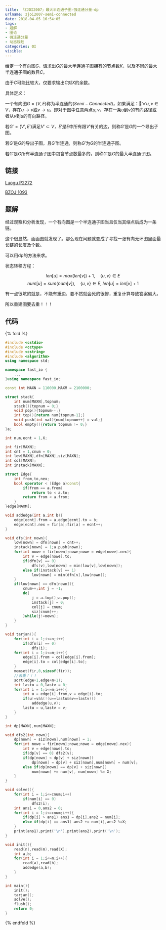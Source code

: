 ```yaml
---
title: 「ZJOI2007」最大半连通子图-强连通分量-dp
urlname: zjoi2007-semi-connected
date: 2018-04-05 16:54:05
tags:
- 题解
- 图论
- 强连通分量
- 动态规划
categories: OI
visible:
---
```


给定一个有向图$G$，请求出$G$的最大半连通子图拥有的节点数$K$，以及不同的最大半连通子图的数目$C$。

<!-- more -->
由于$C$可能比较大，仅要求输出$C$对$X$的余数。

具体定义：

一个有向图$G=(V,E)$称为半连通的$(Semi-Connected)$，如果满足：$\forall u,v∈V$，存在$u→v$或$v→u$。即对于图中任意两点$u,v$，存在一条$u$到$v$的有向路径或者从$v$到$u$的有向路径。

若$G'=(V',E')$满足$V'\subset V$，$E'$是$E$中所有跟$V'$有关的边，则称$G'$是$G$的一个导出子图。

若$G'$是$G$的导出子图，且$G'$半连通，则称$G'$为$G$的半连通子图。

若$G'$是$G$所有半连通子图中包含节点数最多的，则称$G'$是$G$的最大半连通子图。

## 链接

[Luogu P2272](https://www.luogu.org/problemnew/show/P2272)

[BZOJ 1093](https://www.lydsy.com/JudgeOnline/problem.php?id=1093)

## 题解

经过观察和分析发现，一个有向图是一个半连通子图当且仅当其缩点后成为一条链。

这个很显然，画画图就发现了。那么现在问题就变成了寻找一张有向无环图里面最长链的长度及个数。

可以用dp的方法来求。

状态转移方程：

$$
len[u] = max(len[v])+1 ,\quad \{u,v\} \in E 
$$
$$
num[u] = sum(num[v]) ,\quad \{u,v\} \in E , \;len[u] = len[v] + 1 
$$

有一点很坑的就是，不能有重边，要不然就会死的很惨，重复计算导致答案偏大。

所以重建图要去重！！！

## 代码

{% fold %}
```cpp
#include <cstdio>
#include <cctype>
#include <cstring>
#include <algorithm>
using namespace std;

namespace fast_io {
    ...
}using namespace fast_io;

const int MAXN = 110000,MAXM = 2100000;

struct stack{
    int num[MAXN],topnum;
    stack(){topnum = 0;}
    void pop(){topnum--;}
    int top(){return num[topnum-1];}
    void push(int val){num[topnum++] = val;}
    bool empty(){return topnum != 0;}
}a;

int n,m,ecnt = 1,X;

int fir[MAXN];
int cnt = 1,cnum = 0;
int low[MAXN],dfn[MAXN],siz[MAXN];
int col[MAXN];
int instack[MAXN];

struct Edge{
    int from,to,nex;
    bool operator < (Edge a)const{
        if(from == a.from)
            return to < a.to;
        return from < a.from;
    }
}edge[MAXM];

void addedge(int a,int b){
    edge[ecnt].from = a,edge[ecnt].to = b;
    edge[ecnt].nex = fir[a];fir[a] = ecnt++;
}

void dfs(int nown){
    low[nown] = dfn[nown] = cnt++;
    instack[nown] = 1;a.push(nown);
    for(int nowe = fir[nown];nowe;nowe = edge[nowe].nex){
        int v = edge[nowe].to;
        if(dfn[v] == 0)
            dfs(v),low[nown] = min(low[v],low[nown]);
        else if(instack[v] == 1)
            low[nown] = min(dfn[v],low[nown]);
    }
    if(low[nown] == dfn[nown]){
        cnum++;int j = -1;
        do{
            j = a.top();a.pop();
            instack[j] = 0;
            col[j] = cnum;
            siz[cnum]++;
        }while(j!=nown);
    }
}

void tarjan(){
    for(int i = 1;i<=n;i++)
        if(dfn[i] == 0)
            dfs(i);
    for(int i = 1;i<=m;i++){
        edge[i].from = col[edge[i].from];
        edge[i].to = col[edge[i].to];
    }
    memset(fir,0,sizeof(fir));
    //去重！！！
    sort(edge+1,edge+m+1);
    int lastu = 0,lastv = 0;
    for(int i = 1;i<=m;i++){
        int u = edge[i].from,v = edge[i].to;
        if(u!=v&&(!(u==lastu&&v==lastv)))
            addedge(u,v);
        lastu = u,lastv = v;
    }
}

int dp[MAXN],num[MAXN];

void dfs2(int nown){
    dp[nown] = siz[nown],num[nown] = 1;
    for(int nowe = fir[nown];nowe;nowe = edge[nowe].nex){
        int v = edge[nowe].to;
        if(dp[v] == 0) dfs2(v);
        if(dp[nown] < dp[v] + siz[nown])
            dp[nown] = dp[v] + siz[nown],num[nown] = num[v];
        else if(dp[nown] == dp[v] + siz[nown])
            num[nown] += num[v], num[nown] %= X;
    }
}

void solve(){
    for(int i = 1;i<=cnum;i++)
        if(num[i] == 0)
            dfs2(i);
    int ans1 = 0,ans2 = 0;
    for(int i = 1;i<=cnum;i++){
        if(dp[i] > ans1) ans1 = dp[i],ans2 = num[i];
        else if(dp[i] == ans1) ans2 += num[i],ans2 %=X;
    }
    print(ans1),print('\n'),print(ans2),print('\n');
}

void init(){
    read(n),read(m),read(X);
    int a,b;
    for(int i = 1;i<=m;i++){
        read(a),read(b);
        addedge(a,b);
    }
}

int main(){
    init();
    tarjan();
    solve();
    flush();
    return 0;
}
```

{% endfold %}